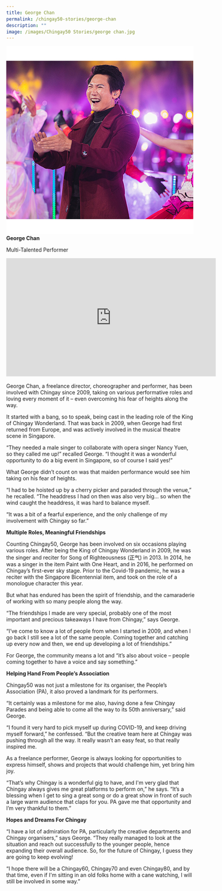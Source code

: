 ```yaml
---
title: George Chan
permalink: /chingay50-stories/george-chan
description: ""
image: /images/Chingay50 Stories/george chan.jpg
---
```

![Geroge Chan](/images/Chingay50%20Stories/george%20chan.jpg)
**George Chan**

Multi-Talented Performer

<iframe width="560" height="315" src="https://www.youtube.com/embed/WqTktPe6UdM" title="YouTube video player" frameborder="0" allow="accelerometer; autoplay; clipboard-write; encrypted-media; gyroscope; picture-in-picture" allowfullscreen></iframe>

George Chan, a freelance director, choreographer and performer, has been involved with Chingay since 2009, taking on various performative roles and loving every moment of it – even overcoming his fear of heights along the way.

It started with a bang, so to speak, being cast in the leading role of the King of Chingay Wonderland. That was back in 2009, when George had first returned from Europe, and was actively involved in the musical theatre scene in Singapore.

“They needed a male singer to collaborate with opera singer Nancy Yuen, so they called me up!” recalled George. “I thought it was a wonderful opportunity to do a big event in Singapore, so of course I said yes!”

What George didn’t count on was that maiden performance would see him taking on his fear of heights.

“I had to be hoisted up by a cherry picker and paraded through the venue,” he recalled. “The headdress I had on then was also very big… so when the wind caught the headdress, it was hard to balance myself. 

“It was a bit of a fearful experience, and the only challenge of my involvement with Chingay so far.”

**Multiple Roles, Meaningful Friendships**

Counting Chingay50, George has been involved on six occasions playing various roles. After being the King of Chingay Wonderland in 2009, he was the singer and reciter for Song of Righteousness (正气) in 2013. In 2014, he was a singer in the item Paint with One Heart, and in 2016, he performed on Chingay’s first-ever sky stage. Prior to the Covid-19 pandemic, he was a reciter with the Singapore Bicentennial item, and took on the role of a monologue character this year.

But what has endured has been the spirit of friendship, and the camaraderie of working with so many people along the way.

“The friendships I made are very special, probably one of the most important and precious takeaways I have from Chingay,” says George. 

“I’ve come to know a lot of people from when I started in 2009, and when I go back I still see a lot of the same people. Coming together and catching up every now and then, we end up developing a lot of friendships.”

For George, the community means a lot and “it’s also about voice – people coming together to have a voice and say something.” 

**Helping Hand From People’s Association**

Chingay50 was not just a milestone for its organiser, the People’s Association (PA), it also proved a landmark for its performers.

“It certainly was a milestone for me also, having done a few Chingay Parades and being able to come all the way to its 50th anniversary,” said George.


“I found it very hard to pick myself up during COVID-19, and keep driving myself forward,” he confessed. “But the creative team here at Chingay was pushing through all the way. It really wasn’t an easy feat, so that really inspired me.

As a freelance performer, George is always looking for opportunities to express himself, shows and projects that would challenge him, yet bring him joy.

“That’s why Chingay is a wonderful gig to have, and I'm very glad that Chingay always gives me great platforms to perform on,” he says. “It’s a blessing when I get to sing a great song or do a great show in front of such a large warm audience that claps for you. PA gave me that opportunity and I’m very thankful to them.”

**Hopes and Dreams For Chingay**

“I have a lot of admiration for PA, particularly the creative departments and Chingay organisers,” says George. “They really managed to look at the situation and reach out successfully to the younger people, hence expanding their overall audience. So, for the future of Chingay, I guess they are going to keep evolving!

“I hope there will be a Chingay60, Chingay70 and even Chingay80, and by that time, even if I'm sitting in an old folks home with a cane watching, I will still be involved in some way.”
